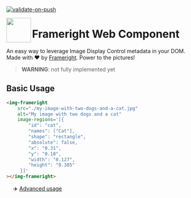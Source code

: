 [![validate-on-push](https://github.com/AurelienLourot/frameright-web-component/actions/workflows/validate-on-push.yml/badge.svg)](https://github.com/AurelienLourot/frameright-web-component/actions/workflows/validate-on-push.yml)

[<img src="https://avatars.githubusercontent.com/u/35964478?s=200&v=4" align="left" width="64" height="64">](https://frameright.io)

# Frameright Web Component

An easy way to leverage Image Display Control metadata in your DOM. Made with
:heart: by [Frameright](https://frameright.io). Power to the pictures!

> **WARNING**: not fully implemented yet

## Basic Usage

```html
<img-frameright
    src="./my-image-with-two-dogs-and-a-cat.jpg"
    alt="My image with two dogs and a cat"
    image-regions='[{
        "id": "cat",
        "names": ["Cat"],
        "shape": "rectangle",
        "absolute": false,
        "x": "0.31",
        "y": "0.18",
        "width": "0.127",
        "height": "0.385"
     }]'
></img-frameright>
```

&emsp; :airplane: [Advanced usage](img-frameright/)
